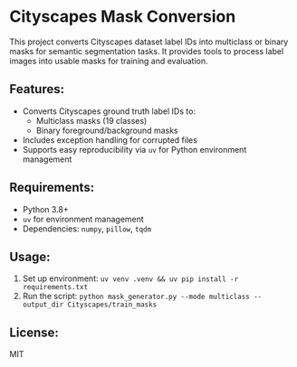 # Cityscapes Mask Conversion

This project converts Cityscapes dataset label IDs into multiclass or binary masks for semantic segmentation tasks. It provides tools to process label images into usable masks for training and evaluation.

## Features:
- Converts Cityscapes ground truth label IDs to:
  - Multiclass masks (19 classes)
  - Binary foreground/background masks
- Includes exception handling for corrupted files
- Supports easy reproducibility via `uv` for Python environment management

## Requirements:
- Python 3.8+
- `uv` for environment management
- Dependencies: `numpy`, `pillow`, `tqdm`

## Usage:
1. Set up environment: `uv venv .venv && uv pip install -r requirements.txt`
2. Run the script: `python mask_generator.py --mode multiclass --output_dir Cityscapes/train_masks`

## License:
MIT
